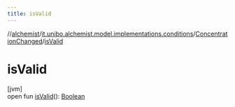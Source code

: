 ```yaml
---
title: isValid
---
```

//[alchemist](../../../index.html)/[it.unibo.alchemist.model.implementations.conditions](../index.html)/[ConcentrationChanged](index.html)/[isValid](is-valid.html)



# isValid



[jvm]\
open fun [isValid](is-valid.html)(): [Boolean](https://kotlinlang.org/api/latest/jvm/stdlib/kotlin/-boolean/index.html)





